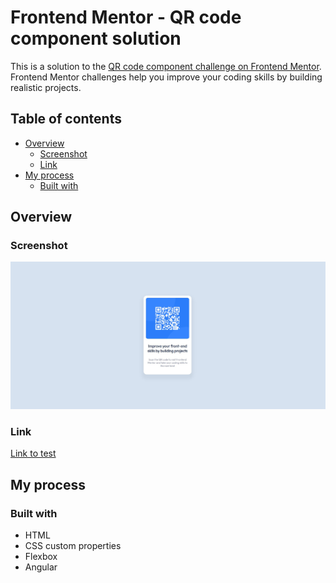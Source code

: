 # Frontend Mentor - QR code component solution

This is a solution to the [QR code component challenge on Frontend Mentor](https://www.frontendmentor.io/challenges/qr-code-component-iux_sIO_H). Frontend Mentor challenges help you improve your coding skills by building realistic projects.

## Table of contents

- [Overview](#overview)
  - [Screenshot](#screenshot)
  - [Link](#link)
- [My process](#my-process)
  - [Built with](#built-with)

## Overview

### Screenshot

![](./src/assets/images/output.jpg)

### Link

[Link to test](https://bouhm-yassine.github.io/qr-challenge/)

## My process

### Built with

- HTML
- CSS custom properties
- Flexbox
- Angular
